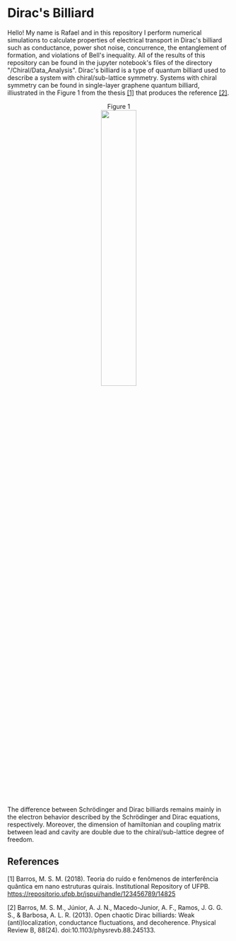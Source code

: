 # Dirac's Billiard

Hello! My name is Rafael and in this repository I perform numerical simulations to calculate properties of electrical transport in Dirac's billiard such as conductance, power shot noise, concurrence, the entanglement of formation, and violations of Bell's inequality. All of the results of this repository can be found in the jupyter notebook's files of the directory "/Chiral/Data_Analysis". Dirac's billiard is a type of quantum billiard used to describe a system with chiral/sub-lattice symmetry. Systems with chiral symmetry can be found in single-layer graphene quantum billiard, illiustrated in the Figure 1 from the thesis [[1]](#1) that produces the reference [[2]](#2).

<p align="center" width="100%">
  Figure 1<br>
    <img width="40%" src="https://user-images.githubusercontent.com/53999015/147810879-3242820a-749b-4b06-9f81-92ba5c8cebe9.png">
</p>

The difference between Schrödinger and Dirac billiards remains mainly in the electron behavior described by the Schrödinger and Dirac equations, respectively. Moreover, the dimension of hamiltonian and coupling matrix between lead and cavity are double due to the chiral/sub-lattice degree of freedom.



## References

<a id="1">[1]</a>
Barros, M. S. M. (2018). Teoria do ruído e fenômenos de interferência quântica em nano estruturas quirais. Institutional Repository of UFPB. https://repositorio.ufpb.br/jspui/handle/123456789/14825

<a id="2">[2]</a>
Barros, M. S. M., Júnior, A. J. N., Macedo-Junior, A. F., Ramos, J. G. G. S., & Barbosa, A. L. R. (2013). Open chaotic Dirac billiards: Weak (anti)localization, conductance fluctuations, and decoherence. Physical Review B, 88(24). doi:10.1103/physrevb.88.245133.
